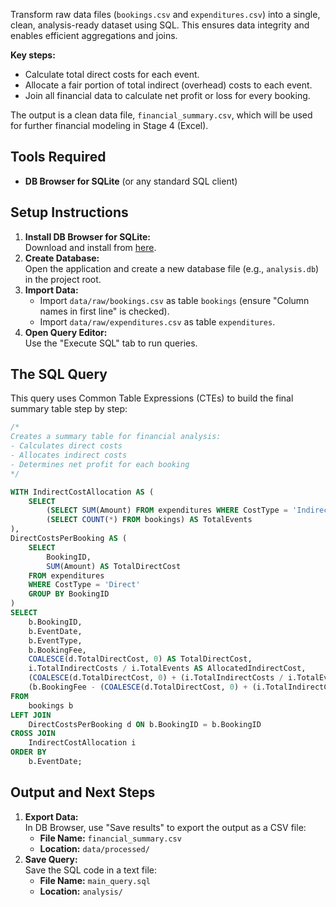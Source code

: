 Transform raw data files (`bookings.csv` and `expenditures.csv`) into a single, clean, analysis-ready dataset using SQL. This ensures data integrity and enables efficient aggregations and joins.

**Key steps:**
- Calculate total direct costs for each event.
- Allocate a fair portion of total indirect (overhead) costs to each event.
- Join all financial data to calculate net profit or loss for every booking.

The output is a clean data file, `financial_summary.csv`, which will be used for further financial modeling in Stage 4 (Excel).

## Tools Required

- **DB Browser for SQLite** (or any standard SQL client)

## Setup Instructions

1. **Install DB Browser for SQLite:**  
   Download and install from [here](https://sqlitebrowser.org/dl/).
2. **Create Database:**  
   Open the application and create a new database file (e.g., `analysis.db`) in the project root.
3. **Import Data:**  
   - Import `data/raw/bookings.csv` as table `bookings` (ensure "Column names in first line" is checked).
   - Import `data/raw/expenditures.csv` as table `expenditures`.
4. **Open Query Editor:**  
   Use the "Execute SQL" tab to run queries.

## The SQL Query

This query uses Common Table Expressions (CTEs) to build the final summary table step by step:

```sql
/*
Creates a summary table for financial analysis:
- Calculates direct costs
- Allocates indirect costs
- Determines net profit for each booking
*/

WITH IndirectCostAllocation AS (
    SELECT
        (SELECT SUM(Amount) FROM expenditures WHERE CostType = 'Indirect') AS TotalIndirectCosts,
        (SELECT COUNT(*) FROM bookings) AS TotalEvents
),
DirectCostsPerBooking AS (
    SELECT
        BookingID,
        SUM(Amount) AS TotalDirectCost
    FROM expenditures
    WHERE CostType = 'Direct'
    GROUP BY BookingID
)
SELECT
    b.BookingID,
    b.EventDate,
    b.EventType,
    b.BookingFee,
    COALESCE(d.TotalDirectCost, 0) AS TotalDirectCost,
    i.TotalIndirectCosts / i.TotalEvents AS AllocatedIndirectCost,
    (COALESCE(d.TotalDirectCost, 0) + (i.TotalIndirectCosts / i.TotalEvents)) AS TotalEventCost,
    (b.BookingFee - (COALESCE(d.TotalDirectCost, 0) + (i.TotalIndirectCosts / i.TotalEvents))) AS NetProfit
FROM
    bookings b
LEFT JOIN
    DirectCostsPerBooking d ON b.BookingID = b.BookingID
CROSS JOIN
    IndirectCostAllocation i
ORDER BY
    b.EventDate;
```

## Output and Next Steps

1. **Export Data:**  
   In DB Browser, use "Save results" to export the output as a CSV file:  
   - **File Name:** `financial_summary.csv`  
   - **Location:** `data/processed/`
2. **Save Query:**  
   Save the SQL code in a text file:  
   - **File Name:** `main_query.sql`  
   - **Location:** `analysis/`
